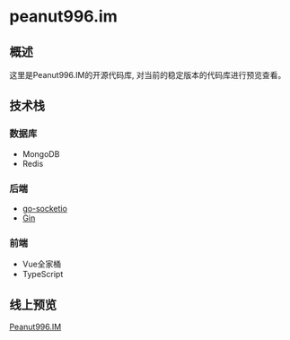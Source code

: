 # peanut996.im

## 概述

这里是Peanut996.IM的开源代码库, 对当前的稳定版本的代码库进行预览查看。

## 技术栈

### 数据库

+ MongoDB
+ Redis

### 后端

+ [go-socketio](https://github.com/googollee/go-socket.io)
+ [Gin](https://github.com/gin-gonic/gin)

### 前端

+ Vue全家桶
+ TypeScript

## 线上预览

[Peanut996.IM](https://im.peanut996.cn)
